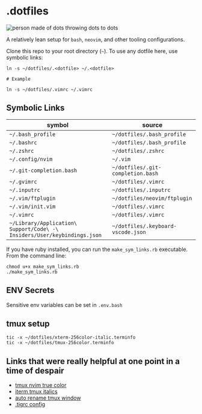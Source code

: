 # .dotfiles

![person made of dots throwing dots to dots](https://media.giphy.com/media/3o72F38VEEi1ODPOXm/giphy.gif)

A relatively lean setup for `bash`, `neovim`, and other tooling configurations.

Clone this repo to your root directory (`~`). To use any dotfile here, use
symbolic links:

```shell
ln -s ~/dotfiles/.<dotfile> ~/.<dotfile>

# Example

ln -s ~/dotfiles/.vimrc ~/.vimrc
```

## Symbolic Links

| symbol                                                                   | source                             |
| ------------------------------------------------------------------------ | ---------------------------------- |
| `~/.bash_profile`                                                        | `~/dotfiles/.bash_profile`         |
| `~/.bashrc`                                                              | `~/dotfiles/.bash_profile`         |
| `~/.zshrc`                                                               | `~/dotfiles/.zshrc`                |
| `~/.config/nvim`                                                         | `~/.vim`                           |
| `~/.git-completion.bash`                                                 | `~/dotfiles/.git-completion.bash`  |
| `~/.gvimrc`                                                              | `~/dotfiles/.vimrc`                |
| `~/.inputrc`                                                             | `~/dotfiles/.inputrc`              |
| `~/.vim/ftplugin`                                                        | `~/dotfiles/neovim/ftplugin`       |
| `~/.vim/init.vim`                                                        | `~/dotfiles/.vimrc`                |
| `~/.vimrc`                                                               | `~/dotfiles/.vimrc`                |
| `~/Library/Application\ Support/Code\ -\ Insiders/User/keybindings.json` | `~/dotfiles/.keyboard-vscode.json` |

If you have ruby installed, you can run the `make_sym_links.rb` executable.
From the command line:

```
chmod u+x make_sym_links.rb
./make_sym_links.rb
```

## ENV Secrets

Sensitive env variables can be set in `.env.bash`

## tmux setup

```
tic -x ~/dotfiles/xterm-256color-italic.terminfo
tic -x ~/dotfiles/tmux-256color.terminfo
```

## Links that were really helpful at one point in a time of despair

- [tmux nvim true color](https://jdhao.github.io/2018/10/19/tmux_nvim_true_color/)
- [iterm tmux italics](https://medium.com/@dubistkomisch/how-to-actually-get-italics-and-true-colour-to-work-in-iterm-tmux-vim-9ebe55ebc2be)
- [auto rename tmux window](https://that.guru/blog/automatically-set-tmux-window-name/)
- [.tigrc config](https://github.com/jonas/tig/blob/master/doc/tigrc.5.adoc#color-command)
